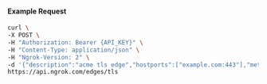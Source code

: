 <!-- Code generated for API Clients. DO NOT EDIT. -->
#### Example Request
```bash
curl \
-X POST \
-H "Authorization: Bearer {API_KEY}" \
-H "Content-Type: application/json" \
-H "Ngrok-Version: 2" \
-d '{"description":"acme tls edge","hostports":["example.com:443"],"metadata":"{\"environment\": \"staging\"}"}' \
https://api.ngrok.com/edges/tls
